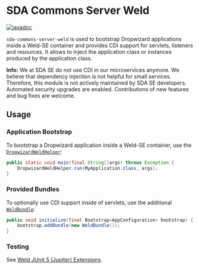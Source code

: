 # SDA Commons Server Weld

[![javadoc](https://javadoc.io/badge2/org.sdase.commons/sda-commons-server-weld/javadoc.svg)](https://javadoc.io/doc/org.sdase.commons/sda-commons-server-weld)

`sda-commons-server-weld` is used to bootstrap Dropwizard applications inside a Weld-SE container and provides CDI 
support for servlets, listeners and resources.
It allows to inject the application class or instances produced by the application class.

**Info:**
We at SDA SE do not use CDI in our microservices anymore.
We believe that dependency injection is not helpful for small services.
Therefore, this module is not actively maintained by SDA SE developers.
Automated security upgrades are enabled.
Contributions of new features and bug fixes are welcome.


## Usage

### Application Bootstrap

To bootstrap a Dropwizard application inside a Weld-SE container, use the [`DropwizardWeldHelper`](https://github.com/SDA-SE/sda-dropwizard-commons/tree/master/sda-commons-server-weld/src/main/java/org/sdase/commons/server/weld/DropwizardWeldHelper.java):

```java
public static void main(final String[]args) throws Exception {
    DropwizardWeldHelper.run(MyApplication.class, args);
}
```

### Provided Bundles

To optionally use CDI support inside of servlets, use the additional [`WeldBundle`](https://github.com/SDA-SE/sda-dropwizard-commons/tree/master/sda-commons-server-weld/src/main/java/org/sdase/commons/server/weld/WeldBundle.java):

```java
public void initialize(final Bootstrap<AppConfiguration> bootstrap) {
    bootstrap.addBundle(new WeldBundle());
}
```

### Testing

See [Weld JUnit 5 (Jupiter) Extensions](https://github.com/weld/weld-testing/blob/master/junit5/README.md).
